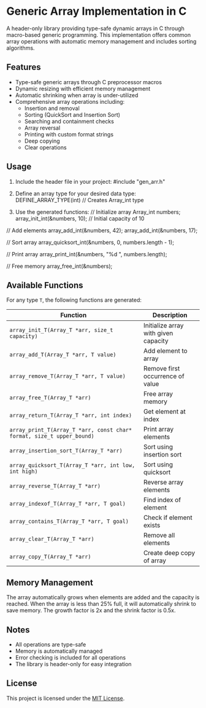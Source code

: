 # Generic Array Implementation in C

A header-only library providing type-safe dynamic arrays in C through macro-based generic programming. This implementation offers common array operations with automatic memory management and includes sorting algorithms.

## Features

- Type-safe generic arrays through C preprocessor macros
- Dynamic resizing with efficient memory management
- Automatic shrinking when array is under-utilized
- Comprehensive array operations including:
  - Insertion and removal
  - Sorting (QuickSort and Insertion Sort)
  - Searching and containment checks
  - Array reversal
  - Printing with custom format strings
  - Deep copying
  - Clear operations

## Usage

1. Include the header file in your project:
#include "gen_arr.h"

2. Define an array type for your desired data type:
DEFINE_ARRAY_TYPE(int)  // Creates Array_int type

3. Use the generated functions:
// Initialize array
Array_int numbers;
array_init_int(&numbers, 10);  // Initial capacity of 10

// Add elements
array_add_int(&numbers, 42);
array_add_int(&numbers, 17);

// Sort array
array_quicksort_int(&numbers, 0, numbers.length - 1);

// Print array
array_print_int(&numbers, "%d ", numbers.length);

// Free memory
array_free_int(&numbers);

## Available Functions

For any type `T`, the following functions are generated:

| Function | Description |
|----------|-------------|
| `array_init_T(Array_T *arr, size_t capacity)` | Initialize array with given capacity |
| `array_add_T(Array_T *arr, T value)` | Add element to array |
| `array_remove_T(Array_T *arr, T value)` | Remove first occurrence of value |
| `array_free_T(Array_T *arr)` | Free array memory |
| `array_return_T(Array_T *arr, int index)` | Get element at index |
| `array_print_T(Array_T *arr, const char* format, size_t upper_bound)` | Print array elements |
| `array_insertion_sort_T(Array_T *arr)` | Sort using insertion sort |
| `array_quicksort_T(Array_T *arr, int low, int high)` | Sort using quicksort |
| `array_reverse_T(Array_T *arr)` | Reverse array elements |
| `array_indexof_T(Array_T *arr, T goal)` | Find index of element |
| `array_contains_T(Array_T *arr, T goal)` | Check if element exists |
| `array_clear_T(Array_T *arr)` | Remove all elements |
| `array_copy_T(Array_T *arr)` | Create deep copy of array |

## Memory Management

The array automatically grows when elements are added and the capacity is reached. When the array is less than 25% full, it will automatically shrink to save memory. The growth factor is 2x and the shrink factor is 0.5x.

## Notes

- All operations are type-safe
- Memory is automatically managed
- Error checking is included for all operations
- The library is header-only for easy integration

## License
This project is licensed under the [MIT License](https://opensource.org/licenses/MIT). 
